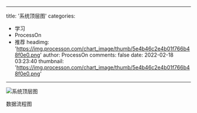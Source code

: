 
---
title: '系统顶层图'
categories: 
 - 学习
 - ProcessOn
 - 推荐
headimg: 'https://img.processon.com/chart_image/thumb/5e4b46c2e4b01f766b48f0e0.png'
author: ProcessOn
comments: false
date: 2022-02-18 03:23:40
thumbnail: 'https://img.processon.com/chart_image/thumb/5e4b46c2e4b01f766b48f0e0.png'
---

<div>   
<img class="thumb" alt="系统顶层图" src="https://img.processon.com/chart_image/thumb/5e4b46c2e4b01f766b48f0e0.png" referrerpolicy="no-referrer">
<p>数据流程图</p>  
</div>
            